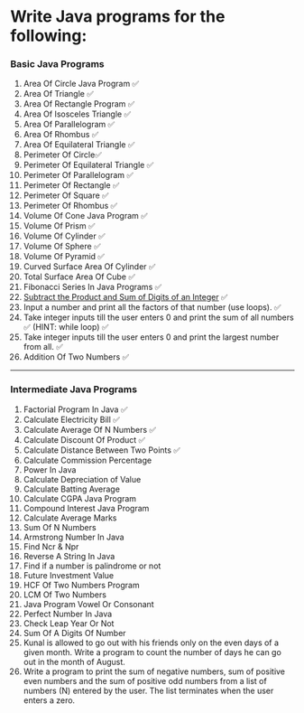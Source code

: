 # Write Java programs for the following:

### Basic Java Programs

1. Area Of Circle Java Program ✅
2. Area Of Triangle ✅
3. Area Of Rectangle Program ✅
4. Area Of Isosceles Triangle ✅
5. Area Of Parallelogram ✅
6. Area Of Rhombus ✅
7. Area Of Equilateral Triangle ✅
8. Perimeter Of Circle✅
9. Perimeter Of Equilateral Triangle ✅
10. Perimeter Of Parallelogram ✅
11. Perimeter Of Rectangle ✅
12. Perimeter Of Square ✅
13. Perimeter Of Rhombus ✅
14. Volume Of Cone Java Program ✅
15. Volume Of Prism ✅
16. Volume Of Cylinder ✅
17. Volume Of Sphere ✅
18. Volume Of Pyramid ✅
19. Curved Surface Area Of Cylinder ✅
20. Total Surface Area Of Cube ✅
21. Fibonacci Series In Java Programs ✅
22. [Subtract the Product and Sum of Digits of an Integer](https://leetcode.com/problems/subtract-the-product-and-sum-of-digits-of-an-integer/)
    ✅
23. Input a number and print all the factors of that number (use loops). ✅
24. Take integer inputs till the user enters 0 and print the sum of all numbers ✅
    (HINT: while loop) ✅
25. Take integer inputs till the user enters 0 and print the largest number from
    all. ✅
26. Addition Of Two Numbers ✅

---

### Intermediate Java Programs

1. Factorial Program In Java ✅
2. Calculate Electricity Bill ✅
3. Calculate Average Of N Numbers ✅
4. Calculate Discount Of Product ✅
5. Calculate Distance Between Two Points ✅
6. Calculate Commission Percentage
7. Power In Java
8. Calculate Depreciation of Value
9. Calculate Batting Average
10. Calculate CGPA Java Program
11. Compound Interest Java Program
12. Calculate Average Marks
13. Sum Of N Numbers
14. Armstrong Number In Java
15. Find Ncr & Npr
16. Reverse A String In Java
17. Find if a number is palindrome or not
18. Future Investment Value
19. HCF Of Two Numbers Program
20. LCM Of Two Numbers
21. Java Program Vowel Or Consonant
22. Perfect Number In Java
23. Check Leap Year Or Not
24. Sum Of A Digits Of Number
25. Kunal is allowed to go out with his friends only on the even days of a given month. Write a program to count the
    number of days he can go out in the month of August.
26. Write a program to print the sum of negative numbers, sum of positive even numbers and the sum of positive odd
    numbers from a list of numbers (N) entered by the user. The list terminates when the user enters a zero.
